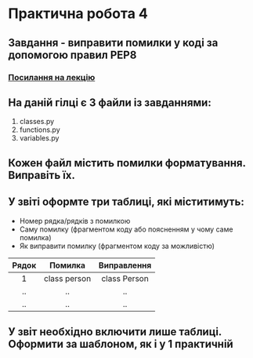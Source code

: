 # Практична робота 4
## Завдання - виправити помилки у коді за допомогою правил PEP8

### [Посилання на лекцію](https://docs.google.com/presentation/d/1ey5vT46Ww6WixXPJeVzmBSyIfnyRQaMgnIbwqXhgvc4/edit?pli=1#slide=id.g2b03686ce68_0_312)

## На даній гілці є 3 файли із завданнями: 
1. classes.py
2. functions.py
3. variables.py
## Кожен файл містить помилки форматування. Виправіть їх. 
## У звіті оформте три таблиці, які міститимуть:
* Номер рядка/рядків з помилкою
* Саму помилку (фрагментом коду або поясненням у чому саме помилка)
* Як виправити помилку (фрагментом коду за можливістю)

| Рядок |   Помилка    | Виправлення  |
|:-----:|:------------:|:------------:|
|   1   | class person | class Person |
|  ..   |      ..      |      ..      |
|  ..   |      ..      |      ..      |


## У звіт необхідно включити лише таблиці. Оформити за шаблоном, як і у 1 практичній